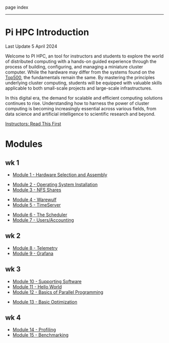 page
index


---

# Pi HPC Introduction

<span class="small">Last Update 5 April 2024</span>

Welcome to PI HPC, an tool for instructors and students to explore the world of distributed computing with a hands-on guided experience through the process of building, configuring, and managing a miniature cluster computer. While the hardware may differ from the systems found on the [Top500](https://top500.org), the fundamentals remain the same. By mastering the principles underlying cluster computing, students will be equipped with valuable skills applicable to both small-scale projects and large-scale infrastructures.

In this digital era, the demand for scalable and efficient computing solutions continues to rise. Understanding how to harness the power of cluster computing is becoming increasingly essential across various fields, from data science and artificial intelligence to scientific research and beyond.

[Instructors: Read This First](instructors)

# Modules

## wk 1

- [Module 1 - Hardware Selection and Assembly](placeholder)
<!-- TODO: john needs to do this-->
- [Module 2 - Operating System Installation](modules/os-install)
- [Module 3 - NFS Shares](modules/nfs)
<!-- TODO: Tess needs to update chrony.md to reflect pi5 changes -->
- [Module 4 - Warewulf](modules/ww)
- [Module 5 - TimeServer](modules/chrony)
<!-- TODO: waiting on vince to get back to know how to do this step -->
- [Module 6 - The Scheduler](modules/slurm)
- [Module 7 - Users/Accounting](placeholder)

## wk 2

- [Module 8 - Telemetry](placeholder)
- [Module 9 - Grafana](placeholder)

## wk 3

- [Module 10 - Supporting Software](modules/supporting-software)
- [Module 11 - Hello World](modules/hello-world)
- [Module 12 - Basics of Parallel Programming](placeholder)
<!-- TODO: John-->
- [Module 13 - Basic Optimization](placeholder)

## wk 4

- [Module 14 - Profiling](placeholder)
- [Module 15 - Benchmarking](placeholder)
<!-- TODO: tess or drew-->

<!-- TODO: not rn 
<!-- - [Module 11 - Parallel Storage (Optional)](module-11) -->
<!-- - Module 12 - GPU Compute (Optional)            plans need to be finalized for this -->
<!-- - Module 14 - Challenges                        also john -->
